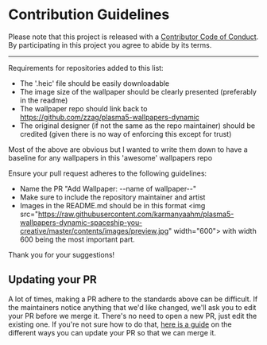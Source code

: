 # Contribution Guidelines

Please note that this project is released with a
[Contributor Code of Conduct](code-of-conduct.md). By participating in this
project you agree to abide by its terms.

---

Requirements for repositories added to this list:
- The '.heic' file should be easily downloadable
- The image size of the wallpaper should be clearly presented (preferably in the readme)
- The wallpaper repo should link back to <https://github.com/zzag/plasma5-wallpapers-dynamic>
- The original designer (if not the same as the repo maintainer) should be credited (given there is no way of enforcing this except for trust)

Most of the above are obvious but I wanted to write them down to have a baseline for any wallpapers in this 'awesome' wallpapers repo  



Ensure your pull request adheres to the following guidelines:

- Name the PR "Add Wallpaper: --name of wallpaper--"
- Make sure to include the repository maintainer and artist
- Images in the README.md should be in this format \<img src="https://raw.githubusercontent.com/karmanyaahm/plasma5-wallpapers-dynamic-spaceship-you-creative/master/contents/images/preview.jpg" width="600"\> with width 600 being the most important part.

Thank you for your suggestions!


## Updating your PR

A lot of times, making a PR adhere to the standards above can be difficult.
If the maintainers notice anything that we'd like changed, we'll ask you to
edit your PR before we merge it. There's no need to open a new PR, just edit
the existing one. If you're not sure how to do that,
[here is a guide](https://github.com/RichardLitt/knowledge/blob/master/github/amending-a-commit-guide.md)
on the different ways you can update your PR so that we can merge it.
